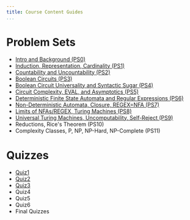 ```yaml
---
title: Course Content Guides
...
```


# Problem Sets

- [Intro and Background (PS0)](https://www.cs.virginia.edu/~njb2b/cstheory/f2022/ps0.html)
- [Induction, Representation, Cardinality (PS1)](https://www.cs.virginia.edu/~njb2b/cstheory/f2022/ps1.html)
- [Countability and Uncountability (PS2)](https://www.cs.virginia.edu/~njb2b/cstheory/f2022/ps2.html)
- [Boolean Circuits (PS3)](https://www.cs.virginia.edu/~njb2b/cstheory/f2022/ps3.html)
- [Boolean Circuit Universality and Syntactic Sugar (PS4)](/ps4.html)
- [Circuit Complexity, EVAL, and Asymptotics (PS5)](/ps5.html)
- [Deterministic Finite State Automata and Regular Expressions (PS6)](/ps6.html)
- [Non-Deterministic Automata, Closure, REGEX=NFA (PS7)](/ps7.html)
- [Limits of NFAs/REGEX, Turing Machines (PS8)](/ps8.html)
- [Universal Turing Machines, Uncomputability, Self-Reject (PS9)](/ps9.html)
- Reductions, Rice's Theorem (PS10)
- Complexity Classes, P, NP, NP-Hard, NP-Complete (PS11)

# Quizzes

- [Quiz1](/quiz1.html)
- [Quiz2](/quiz2.html)
- [Quiz3](/quiz3.html)
- Quiz4
- Quiz5
- Quiz6
- Final Quizzes
